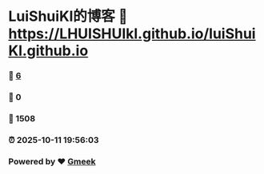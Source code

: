 # LuiShuiKl的博客 :link: https://LHUISHUIkl.github.io/luiShuiKl.github.io 
### :page_facing_up: [6](https://LHUISHUIkl.github.io/luiShuiKl.github.io/tag.html) 
### :speech_balloon: 0 
### :hibiscus: 1508 
### :alarm_clock: 2025-10-11 19:56:03 
### Powered by :heart: [Gmeek](https://github.com/Meekdai/Gmeek)
